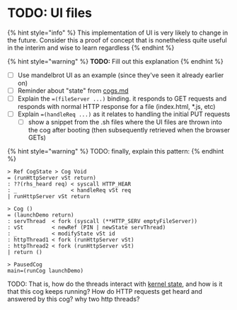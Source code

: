 # TODO: UI files

{% hint style="info" %}
This implementation of UI is very likely to change in the future. Consider this
a proof of concept that is nonetheless quite useful in the interim and wise to
learn regardless
{% endhint %}


{% hint style="warning" %}
**TODO:** Fill out this explanation
{% endhint %}

- [ ] Use mandelbrot UI as an example (since they've seen it already earlier on)
- [ ] Reminder about "state" from [cogs.md](kernel-and-io/cogs.md)
- [ ] Explain the `=(fileServer ...)` binding. it responds to GET requests and
responds with normal HTTP response for a file (index.html, *.js, etc)
- [ ] Explain `=(handleReq ...)` as it relates to handling the initial PUT
    requests
  - [ ] show a snippet from the .sh files where the UI files are thrown into the
      cog after booting (then subsequently retrieved when the browser GETs)

{% hint style="warning" %}
TODO: finally, explain this pattern:
{% endhint %}

```sire
> Ref CogState > Cog Void
= (runHttpServer vSt return)
: ??(rhs_heard req) < syscall HTTP_HEAR
: _                 < handleReq vSt req
| runHttpServer vSt return

> Cog ()
= (launchDemo return)
: servThread  < fork (syscall (**HTTP_SERV emptyFileServer))
: vSt         < newRef (PIN | newState servThread)
: _           < modifyState vSt id
: httpThread1 < fork (runHttpServer vSt)
: httpThread2 < fork (runHttpServer vSt)
| return ()

> PausedCog
main=(runCog launchDemo)
```

TODO: That is, how do the threads interact with [kernel state](kernel-and-io/kernel-state.md), and how is it that this
cog keeps running? How do HTTP requests get heard and answered by this cog? why
two http threads?
